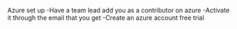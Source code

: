 Azure set up
-Have a team lead add you as a contributor on azure
-Activate it through the email that you get
-Create an azure account free trial 


